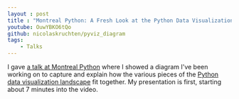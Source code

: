 ```yaml
---
layout : post
title : "Montreal Python: A Fresh Look at the Python Data Visualization Landscape"
youtube: OuwYBKO6tQo
github: nicolaskruchten/pyviz_diagram
tags:
    - Talks
---
```


I gave [a talk at Montreal Python](https://www.meetup.com/Montreal-Python/events/282404834/) where I showed a diagram I've been working on to capture and explain how the various pieces of the [Python data visualization landscape](https://pyviz.org/) fit together. My presentation is first, starting about 7 minutes into the video.

<!-- more -->
